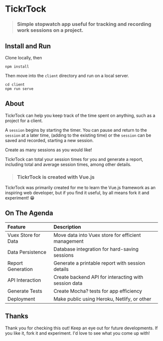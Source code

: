 # TickrTock

> ### Simple stopwatch app useful for tracking and recording work sessions on a project.

## Install and Run

Clone locally, then
```
npm install
```
Then move into the `client` directory and run on a local server.
```
cd client
npm run serve
```

## About

TickrTock can help you keep track of the time spent on anything, such as a project for a client.

A `session` begins by starting the timer. You can pause and return to the `session` at a later time, (adding to the existing time) or the `session` can be saved and recorded, starting a new session.

Create as many sessions as you would like!

TickrTock can total your session times for you and generate a report, including total and average session times, among other details.

> ### TickrTock is created with Vue.js

TickrTock was primarily created for me to learn the Vue.js framework as an inspiring web developer, but if you find it useful, by all means fork it and experiment! :grin:

## On The Agenda

| Feature             | Description                                          |
|:--------------------|:-----------------------------------------------------|
| Vuex Store for Data | Move data into Vuex store for efficient management   |
| Data Persistence    | Database integration for hard-saving sessions        |
| Report Generation   | Generate a printable report with session details     |
| API Interaction     | Create backend API for interacting with session data |
| Generate Tests      | Create Mocha? tests for app efficiency               |
| Deployment          | Make public using Heroku, Netlify, or other          |

## Thanks
Thank you for checking this out! Keep an eye out for future developments. If you like it,
fork it and experiment. I'd love to see what you come up with!